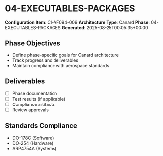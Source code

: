 # 04-EXECUTABLES-PACKAGES

**Configuration Item**: CI-AF094-009
**Architecture Type**: Canard
**Phase**: 04-EXECUTABLES-PACKAGES
**Generated**: 2025-08-25T00:05:35+00:00

## Phase Objectives
- Define phase-specific goals for Canard architecture
- Track progress and deliverables
- Maintain compliance with aerospace standards

## Deliverables
- [ ] Phase documentation
- [ ] Test results (if applicable)
- [ ] Compliance artifacts
- [ ] Review approvals

## Standards Compliance
- DO-178C (Software)
- DO-254 (Hardware)
- ARP4754A (Systems)
